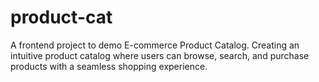 # product-cat
A frontend project to demo E-commerce Product Catalog. Creating an intuitive product catalog where users can browse, search, and purchase products with a seamless shopping experience.
